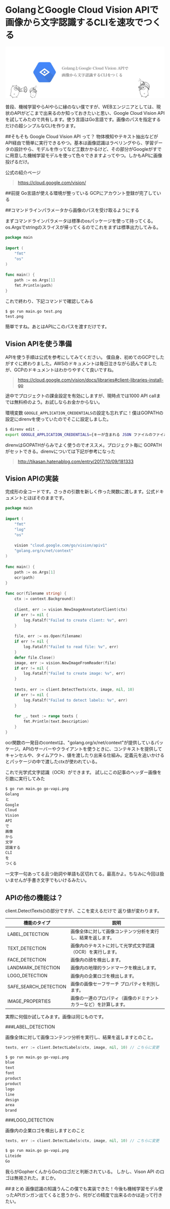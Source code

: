 # GolangとGoogle Cloud Vision APIで画像から文字認識するCLIを速攻でつくる

![go-vapi.png](../../img/qiita-bf439424e38757c1e69b-1.png)

普段、機械学習やらAIやらに縁のない僕ですが、WEBエンジニアとしては、現状のAPIがどこまで出来るのか知っておきたいと思い、Google Cloud Vision APIを試してみたので共有します。使う言語はGo言語です。画像のパスを指定するだけの超シンプルなCLIを作ります。

##そもそも Google Cloud Vision API って？
物体検知やテキスト抽出などがAPI経由で簡単に実行できるやつ。基本は画像認識はラベリングやら、学習データの設計やら、モデルを作ってなど工数かかるけど、その部分がGoogleがすでに用意した機械学習モデルを使って色々できますよってやつ。しかもAPIに画像投げるだけ。

公式の紹介ページ
>https://cloud.google.com/vision/

##前提
Go言語が使える環境が整っている
GCPにアカウント登録が完了している

##コマンドラインパラメータから画像のパスを受け取るようにする

まずコマンドラインパラメータは標準のosパッケージを使って持ってくる。
os.Argsでstringのスライスが帰ってくるのでこれをまずは標準出力してみる。

```go:main.go
package main

import (
	"fmt"
	"os"
)

func main() {
	path := os.Args[1]
	fmt.Println(path)
}
```

これで終わり、下記コマンドで確認してみる

```
$ go run main.go test.png
test.png
```

簡単ですね。あとはAPIにこのパスを渡すだけです。

## Vision APIを使う準備

APIを使う手順は公式を参考にしてみてください。
僕自身、初めてのGCPでしたがすぐに終わりました。AWSのドキュメントは毎日泣きながら読んでましたが、GCPのドキュメントはわかりやすくて良いですね。

>https://cloud.google.com/vision/docs/libraries#client-libraries-install-go

途中でプロジェクトの課金設定を有効にしますが、現時点では1000 API callまでは無料枠のよう。お試しならお金かからない。

環境変数 `GOOGLE_APPLICATION_CREDENTIALS`の設定も忘れずに！僕はGOPATHの設定にdirenvを使っていたのでそこに設定しました。

```bash
$ direnv edit .
export GOOGLE_APPLICATION_CREDENTIALS={キーが含まれる JSON ファイルのファイルパス}
```

direnvはGOPATHがらみでよく使うのでオススメ。プロジェクト毎に GOPATHがセットできる。direnvについては下記が参考になった
>http://tikasan.hatenablog.com/entry/2017/10/09/181333

## Vision APIの実装

完成形の全コードです。さっきの引数を新しく作った関数に渡します。公式ドキュメントとほぼそのままです。

```go:main.go
package main

import (
	"fmt"
	"log"
	"os"

	vision "cloud.google.com/go/vision/apiv1"
	"golang.org/x/net/context"
)

func main() {
	path := os.Args[1]
	ocr(path)
}

func ocr(filename string) {
	ctx := context.Background()

	client, err := vision.NewImageAnnotatorClient(ctx)
	if err != nil {
		log.Fatalf("Failed to create client: %v", err)
	}

	file, err := os.Open(filename)
	if err != nil {
		log.Fatalf("Failed to read file: %v", err)
	}
	defer file.Close()
	image, err := vision.NewImageFromReader(file)
	if err != nil {
		log.Fatalf("Failed to create image: %v", err)
	}

	texts, err := client.DetectTexts(ctx, image, nil, 10)
	if err != nil {
		log.Fatalf("Failed to detect labels: %v", err)
	}

	for _, text := range texts {
		fmt.Println(text.Description)
	}
}
```

ocr関数の一発目のcontextは、"golang.org/x/net/context"が提供しているパッケージ。APIのサーバーやクライアントを使うときに、コンテキストを提供してキャンセルや、タイムアウト、値を渡したり出来る仕組み。定義元を追いかけるとパッケージの中で渡したctxが使われている。


これで光学式文字認識（OCR）ができます。 試しにこの記事のヘッダー画像を引数に実行してみた

```bash
$ go run main.go go-vapi.png
Golang
と
Google
Cloud
Vision
API
で
画像
から
文字
認識する
CLI
を
つくる
```

一文字一句あってる且つ助詞や単語も区切れてる。最高かよ。ちなみに今回は扱いませんが手書き文字でもいけるみたい。

## APIの他の機能は？

client.DetectTexts()の部分ですが、ここを変えるだけで 返り値が変わります。

|機能のタイプ|説明|
|---|---|
|LABEL_DETECTION  |画像全体に対して画像コンテンツ分析を実行し、結果を返します。|
|TEXT_DETECTION|画像内のテキストに対して光学式文字認識（OCR）を実行します。|
|FACE_DETECTION|画像内の顔を検出します。|
|LANDMARK_DETECTION|画像内の地理的ランドマークを検出します。|
|LOGO_DETECTION|画像内の企業ロゴを検出します。|
|SAFE_SEARCH_DETECTION|画像の画像セーフサーチ プロパティを判別します。|
|IMAGE_PROPERTIES|画像の一連のプロパティ（画像のドミナント カラーなど）を計算します。|

実際に何個か試してみます。画像は同じものです。

###LABEL_DETECTION 

画像全体に対して画像コンテンツ分析を実行し、結果を返しますとのこと。

```go
texts, err := client.DetectLabels(ctx, image, nil, 10) // こちらに変更
```
```bash
$ go run main.go go-vapi.png
blue
text
font
product
product
logo
line
design
area
brand
```

###LOGO_DETECTION

画像内の企業ロゴを検出しますとのこと

```go
texts, err := client.DetectLabels(ctx, image, nil, 10) // こちらに変更
```
```bash
$ go run main.go go-vapi.png
Liteide
Go
```
我らがGopherくんからGoのロゴだと判断されている。
しかし、Vison API のロゴは無視された。まじか。

##まとめ
画像認識の知識うんこの僕でも実装できた！今後も機械学習モデル使ったAPIガンガン出てくると思うから、何がどの精度で出来るのかは追って行きたい。

